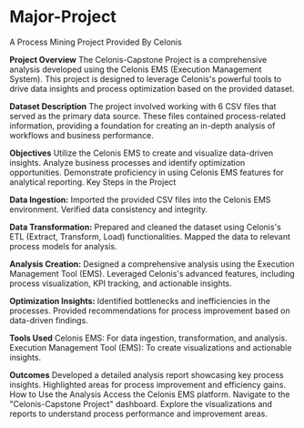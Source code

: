 # Major-Project
A Process Mining Project Provided By Celonis

**Project Overview**
The Celonis-Capstone Project is a comprehensive analysis developed using the Celonis EMS (Execution Management System). This project is designed to leverage Celonis's powerful tools to drive data insights and process optimization based on the provided dataset.

**Dataset Description**
The project involved working with 6 CSV files that served as the primary data source. These files contained process-related information, providing a foundation for creating an in-depth analysis of workflows and business performance.

**Objectives**
Utilize the Celonis EMS to create and visualize data-driven insights.
Analyze business processes and identify optimization opportunities.
Demonstrate proficiency in using Celonis EMS features for analytical reporting.
Key Steps in the Project

**Data Ingestion:**
Imported the provided CSV files into the Celonis EMS environment.
Verified data consistency and integrity.

**Data Transformation:**
Prepared and cleaned the dataset using Celonis's ETL (Extract, Transform, Load) functionalities.
Mapped the data to relevant process models for analysis.

**Analysis Creation:**
Designed a comprehensive analysis using the Execution Management Tool (EMS).
Leveraged Celonis's advanced features, including process visualization, KPI tracking, and actionable insights.

**Optimization Insights:**
Identified bottlenecks and inefficiencies in the processes.
Provided recommendations for process improvement based on data-driven findings.

**Tools Used**
Celonis EMS: For data ingestion, transformation, and analysis.
Execution Management Tool (EMS): To create visualizations and actionable insights.

**Outcomes**
Developed a detailed analysis report showcasing key process insights.
Highlighted areas for process improvement and efficiency gains.
How to Use the Analysis
Access the Celonis EMS platform.
Navigate to the "Celonis-Capstone Project" dashboard.
Explore the visualizations and reports to understand process performance and improvement areas.
